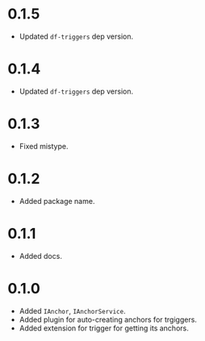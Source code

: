 # 0.1.5

- Updated `df-triggers` dep version.

# 0.1.4

- Updated `df-triggers` dep version.

# 0.1.3

- Fixed mistype.

# 0.1.2

- Added package name.

# 0.1.1

- Added docs.

# 0.1.0

- Added `IAnchor`, `IAnchorService`.
- Added plugin for auto-creating anchors for trgiggers.
- Added extension for trigger for getting its anchors.